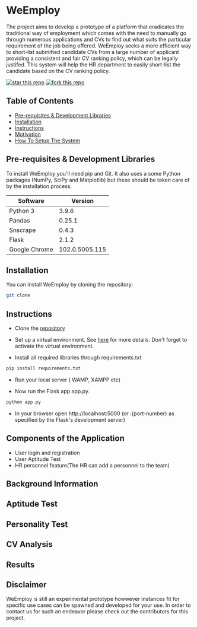 # WeEmploy

The project aims to develop a prototype of a platform that eradicates the traditional way of employment which comes with the need to manually go through numerous applications and CVs to find out what suits the particular requirement of the job being offered. WeEmploy seeks a more efficient way to short-list submitted candidate CVs from a large number of applicant providing a consistent and fair CV ranking policy, which can be legally justifed. This system will help the HR department to easily short-list the candidate based on the CV ranking policy.

[![star this repo](https://githubbadges.com/star.svg?user=philkam&repo=AI_Personality-Prediction-System-Through-CV-Analysis&style=default&color=fff&background=4c3)](https://github.com/philkam/AI_Personality-Prediction-System-Through-CV-Analysis)
[![fork this repo](https://githubbadges.com/fork.svg?user=philkam&repo=AI_Personality-Prediction-System-Through-CV-Analysis&style=default&color=fff&background=4c3)](https://github.com/philkam/AI_Personality-Prediction-System-Through-CV-Analysis/fork)

## Table of Contents
* [Pre-requisites & Development Libraries](#pre--requisites-&-development-libraries)
* [Installation](#installation)
* [Instructions](#instructions)
* [Motivation](#motivation)
* [How To Setup The System](#how-to-set-up-the-system)


## Pre-requisites & Development Libraries


To install WeEmploy you'll need pip and Git. It also uses a some Python packages (NumPy, SciPy and Matplotlib) but these should be taken care of by the installation process.

| Software | Version |
| ------ | ------ |
| Python 3 | 3.9.6 |
| Pandas | 0.25.1 |
| Snscrape | 0.4.3 |
| Flask | 2.1.2 |
| Google Chrome | 102.0.5005.115 |



## Installation

You can install WeEmploy by cloning the repository:

```sh
git clone 
```

## Instructions

* Clone the [repository](#installation)

* Set up a virtual environment. See [here](https://packaging.python.org/en/latest/guides/installing-using-pip-and-virtual-environments) for more details. Don't forget to activate the virtual environment.

* Install all required libraries through requirements.txt

```sh
pip install requirements.txt
```

* Run your local server ( WAMP, XAMPP etc)

* Now run the Flask app app.py.

```sh
python app.py
```

* In your browser open http://localhost:5000 (or :{port-number} as specified by the Flask's development server)

## Components of the Application
* User login and registration
* User Aptitude Test
* HR personnel feature(The HR can add a personnel to the team)


## Background Information


## Aptitude Test


## Personality Test


## CV Analysis


## Results


## Disclaimer

WeEmploy is still an experimental prototype howwever instances fit for specific use cases can be spawned and developed for your use. In order to contact us for such an endeavor please check out the contributors for this project.
